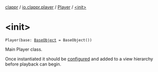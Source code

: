 [clappr](../../index.md) / [io.clappr.player](../index.md) / [Player](index.md) / [&lt;init&gt;](.)

# &lt;init&gt;

`Player(base: `[`BaseObject`](../../io.clappr.player.base/-base-object/index.md)` = BaseObject())`

Main Player class.

Once instantiated it should be [configured](configure.md) and added to a view hierarchy before playback can begin.

